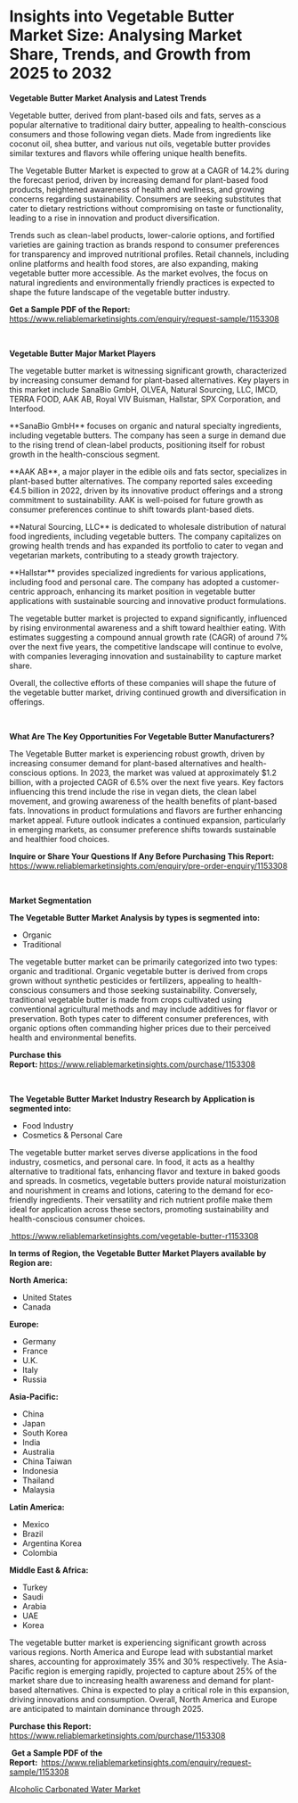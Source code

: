<p><h1>Insights into Vegetable Butter Market Size: Analysing Market Share, Trends, and Growth from 2025 to 2032</h1></p><p><strong>Vegetable Butter Market Analysis and Latest Trends</strong></p>
<p><p>Vegetable butter, derived from plant-based oils and fats, serves as a popular alternative to traditional dairy butter, appealing to health-conscious consumers and those following vegan diets. Made from ingredients like coconut oil, shea butter, and various nut oils, vegetable butter provides similar textures and flavors while offering unique health benefits. </p><p>The Vegetable Butter Market is expected to grow at a CAGR of 14.2% during the forecast period, driven by increasing demand for plant-based food products, heightened awareness of health and wellness, and growing concerns regarding sustainability. Consumers are seeking substitutes that cater to dietary restrictions without compromising on taste or functionality, leading to a rise in innovation and product diversification. </p><p>Trends such as clean-label products, lower-calorie options, and fortified varieties are gaining traction as brands respond to consumer preferences for transparency and improved nutritional profiles. Retail channels, including online platforms and health food stores, are also expanding, making vegetable butter more accessible. As the market evolves, the focus on natural ingredients and environmentally friendly practices is expected to shape the future landscape of the vegetable butter industry.</p></p>
<p><strong>Get a Sample PDF of the Report:&nbsp;</strong> <a href="https://www.reliablemarketinsights.com/enquiry/request-sample/1153308?utm_campaign=3526&utm_medium=2&utm_source=Github&utm_content=ia&utm_term=07042025&utm_id=vegetable-butter">https://www.reliablemarketinsights.com/enquiry/request-sample/1153308</a></p>
<p>&nbsp;</p>
<p><strong>Vegetable Butter Major Market Players</strong></p>
<p><p>The vegetable butter market is witnessing significant growth, characterized by increasing consumer demand for plant-based alternatives. Key players in this market include SanaBio GmbH, OLVEA, Natural Sourcing, LLC, IMCD, TERRA FOOD, AAK AB, Royal VIV Buisman, Hallstar, SPX Corporation, and Interfood.</p><p>**SanaBio GmbH** focuses on organic and natural specialty ingredients, including vegetable butters. The company has seen a surge in demand due to the rising trend of clean-label products, positioning itself for robust growth in the health-conscious segment.</p><p>**AAK AB**, a major player in the edible oils and fats sector, specializes in plant-based butter alternatives. The company reported sales exceeding €4.5 billion in 2022, driven by its innovative product offerings and a strong commitment to sustainability. AAK is well-poised for future growth as consumer preferences continue to shift towards plant-based diets.</p><p>**Natural Sourcing, LLC** is dedicated to wholesale distribution of natural food ingredients, including vegetable butters. The company capitalizes on growing health trends and has expanded its portfolio to cater to vegan and vegetarian markets, contributing to a steady growth trajectory.</p><p>**Hallstar** provides specialized ingredients for various applications, including food and personal care. The company has adopted a customer-centric approach, enhancing its market position in vegetable butter applications with sustainable sourcing and innovative product formulations.</p><p>The vegetable butter market is projected to expand significantly, influenced by rising environmental awareness and a shift toward healthier eating. With estimates suggesting a compound annual growth rate (CAGR) of around 7% over the next five years, the competitive landscape will continue to evolve, with companies leveraging innovation and sustainability to capture market share. </p><p>Overall, the collective efforts of these companies will shape the future of the vegetable butter market, driving continued growth and diversification in offerings.</p></p>
<p>&nbsp;</p>
<p><strong>What Are The Key Opportunities For Vegetable Butter Manufacturers?</strong></p>
<p><p>The Vegetable Butter market is experiencing robust growth, driven by increasing consumer demand for plant-based alternatives and health-conscious options. In 2023, the market was valued at approximately $1.2 billion, with a projected CAGR of 6.5% over the next five years. Key factors influencing this trend include the rise in vegan diets, the clean label movement, and growing awareness of the health benefits of plant-based fats. Innovations in product formulations and flavors are further enhancing market appeal. Future outlook indicates a continued expansion, particularly in emerging markets, as consumer preference shifts towards sustainable and healthier food choices.</p></p>
<p><strong>Inquire or Share Your Questions If Any Before Purchasing This Report:</strong> <a href="https://www.reliablemarketinsights.com/enquiry/pre-order-enquiry/1153308?utm_campaign=3526&utm_medium=2&utm_source=Github&utm_content=ia&utm_term=07042025&utm_id=vegetable-butter">https://www.reliablemarketinsights.com/enquiry/pre-order-enquiry/1153308</a></p>
<p>&nbsp;</p>
<p><strong>Market Segmentation</strong></p>
<p><strong>The Vegetable Butter Market Analysis by types is segmented into:</strong></p>
<p><ul><li>Organic</li><li>Traditional</li></ul></p>
<p><p>The vegetable butter market can be primarily categorized into two types: organic and traditional. Organic vegetable butter is derived from crops grown without synthetic pesticides or fertilizers, appealing to health-conscious consumers and those seeking sustainability. Conversely, traditional vegetable butter is made from crops cultivated using conventional agricultural methods and may include additives for flavor or preservation. Both types cater to different consumer preferences, with organic options often commanding higher prices due to their perceived health and environmental benefits.</p></p>
<p><strong>Purchase this Report:&nbsp;</strong><a href="https://www.reliablemarketinsights.com/purchase/1153308?utm_campaign=3526&utm_medium=2&utm_source=Github&utm_content=ia&utm_term=07042025&utm_id=vegetable-butter">https://www.reliablemarketinsights.com/purchase/1153308</a></p>
<p>&nbsp;</p>
<p><strong>The Vegetable Butter Market Industry Research by Application is segmented into:</strong></p>
<p><ul><li>Food Industry</li><li>Cosmetics & Personal Care</li></ul></p>
<p><p>The vegetable butter market serves diverse applications in the food industry, cosmetics, and personal care. In food, it acts as a healthy alternative to traditional fats, enhancing flavor and texture in baked goods and spreads. In cosmetics, vegetable butters provide natural moisturization and nourishment in creams and lotions, catering to the demand for eco-friendly ingredients. Their versatility and rich nutrient profile make them ideal for application across these sectors, promoting sustainability and health-conscious consumer choices.</p></p>
<p><a href="https://www.reliablemarketinsights.com/vegetable-butter-r1153308?utm_campaign=3526&utm_medium=2&utm_source=Github&utm_content=ia&utm_term=07042025&utm_id=vegetable-butter">&nbsp;https://www.reliablemarketinsights.com/vegetable-butter-r1153308</a></p>
<p><strong>In terms of Region, the Vegetable Butter Market Players available by Region are:</strong></p>
<p>
    <p> <strong> North America: </strong>
        <ul>
            <li>United States</li>
            <li>Canada</li>
        </ul>
        </p> 
    <p> <strong> Europe: </strong>
        <ul>
            <li>Germany</li>
            <li>France</li>
            <li>U.K.</li>
            <li>Italy</li>
            <li>Russia</li>
        </ul>
        </p> 
    <p> <strong> Asia-Pacific: </strong>
        <ul>
            <li>China</li>
            <li>Japan</li>
            <li>South Korea</li>
            <li>India</li>
            <li>Australia</li>
            <li>China Taiwan</li>
            <li>Indonesia</li>
            <li>Thailand</li>
            <li>Malaysia</li>
        </ul>
        </p> 
    <p> <strong> Latin America: </strong>
        <ul>
            <li>Mexico</li>
            <li>Brazil</li>
            <li>Argentina Korea</li>
            <li>Colombia</li>
        </ul>
        </p> 
    <p> <strong> Middle East & Africa: </strong>
        <ul>
            <li>Turkey</li>
            <li>Saudi</li>
            <li>Arabia</li>
            <li>UAE</li>
            <li>Korea</li>
        </ul>
    </p>
    </p>
<p><p>The vegetable butter market is experiencing significant growth across various regions. North America and Europe lead with substantial market shares, accounting for approximately 35% and 30% respectively. The Asia-Pacific region is emerging rapidly, projected to capture about 25% of the market share due to increasing health awareness and demand for plant-based alternatives. China is expected to play a critical role in this expansion, driving innovations and consumption. Overall, North America and Europe are anticipated to maintain dominance through 2025.</p></p>
<p><strong>Purchase this Report: </strong><a href="https://www.reliablemarketinsights.com/purchase/1153308?utm_campaign=3526&utm_medium=2&utm_source=Github&utm_content=ia&utm_term=07042025&utm_id=vegetable-butter">https://www.reliablemarketinsights.com/purchase/1153308</a></p>
<p>&nbsp;<strong>Get a Sample PDF of the Report:&nbsp;&nbsp;</strong><a href="https://www.reliablemarketinsights.com/enquiry/request-sample/1153308?utm_campaign=3526&utm_medium=2&utm_source=Github&utm_content=ia&utm_term=07042025&utm_id=vegetable-butter">https://www.reliablemarketinsights.com/enquiry/request-sample/1153308</a></p>
<p><strong></strong></p>
<p><p><a href="https://github.com/dibesnayee/Market-Research-Report-List-1/blob/main/alcoholic-carbonated-water-market.md?utm_campaign=3526&utm_medium=2&utm_source=Github&utm_content=ia&utm_term=07042025&utm_id=vegetable-butter">Alcoholic Carbonated Water Market</a></p></p>